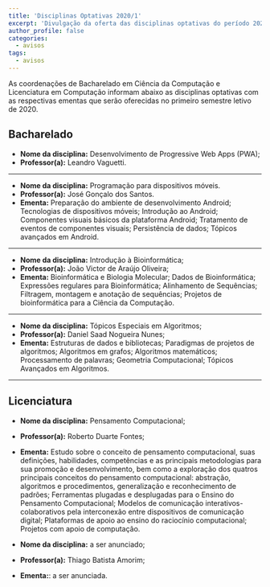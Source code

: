 ```yaml
---
title: 'Disciplinas Optativas 2020/1'
excerpt: 'Divulgação da oferta das disciplinas optativas do período 2020/1.'
author_profile: false
categories:
  - avisos
tags:
  - avisos
---
```


As coordenações de Bacharelado em Ciência da Computação e Licenciatura em Computação informam abaixo as disciplinas optativas com as respectivas ementas que serão oferecidas no primeiro semestre letivo de 2020.

## Bacharelado

- **Nome da disciplina:** Desenvolvimento de Progressive Web Apps (PWA);
- **Professor(a):** Leandro Vaguetti.

------ 

- **Nome da disciplina:** Programação para dispositivos móveis.
- **Professor(a):** José Gonçalo dos Santos.
- **Ementa:** Preparação do ambiente de desenvolvimento Android; Tecnologias de dispositivos móveis; Introdução ao Android; Componentes visuais básicos da plataforma Android; Tratamento de eventos de componentes visuais; Persistência de dados; Tópicos avançados em Android.

-----


- **Nome da disciplina:** Introdução à Bioinformática;
- **Professor(a):** João Victor de Araújo Oliveira;
- **Ementa:** Bioinformática e Biologia Molecular; Dados de Bioinformática; Expressões regulares para Bioinformática; Alinhamento de Sequências; Filtragem, montagem e anotação de sequências; Projetos de bioinformática para a Ciência da Computação.


----- 

- **Nome da disciplina:** Tópicos Especiais em Algoritmos;
- **Professor(a):** Daniel Saad Nogueira Nunes;
- **Ementa:** Estruturas de dados e bibliotecas; Paradigmas de projetos de algoritmos; Algoritmos em grafos; Algoritmos matemáticos; Processamento de palavras; Geometria Computacional; Tópicos Avançados em Algoritmos.

------

## Licenciatura


- **Nome da disciplina:** Pensamento Computacional;
- **Professor(a):** Roberto Duarte Fontes;
- **Ementa:** Estudo sobre o conceito de pensamento computacional, suas definições, habilidades, competências e as principais metodologias para sua promoção e desenvolvimento, bem como a exploração dos quatros principais conceitos do pensamento computacional: abstração, algoritmos e procedimentos, generalização e reconhecimento de padrões; Ferramentas plugadas e desplugadas para o Ensino do Pensamento Computacional; Modelos de comunicação interativos-colaborativos pela interconexão entre dispositivos de comunicação digital; Plataformas de apoio ao ensino do raciocínio computacional; Projetos com apoio de computação.


- **Nome da disciplina:** a ser anunciado;
- **Professor(a):** Thiago Batista Amorim;
- **Ementa:**: a ser anunciada.